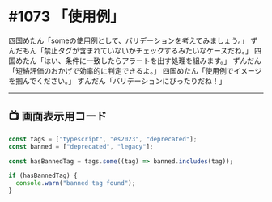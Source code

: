 # #1073 「使用例」

四国めたん「someの使用例として、バリデーションを考えてみましょう。」
ずんだもん「禁止タグが含まれていないかチェックするみたいなケースだね。」
四国めたん「はい、条件に一致したらアラートを出す処理を組みます。」
ずんだん「短絡評価のおかげで効率的に判定できるよ。」
四国めたん「使用例でイメージを掴んでください。」
ずんだん「バリデーションにぴったりだね！」

---

## 📺 画面表示用コード

```typescript
const tags = ["typescript", "es2023", "deprecated"];
const banned = ["deprecated", "legacy"];

const hasBannedTag = tags.some((tag) => banned.includes(tag));

if (hasBannedTag) {
  console.warn("banned tag found");
}
```
